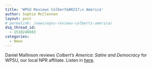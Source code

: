 ```yaml
---
title: 'WPSU Reviews Colbert&#8217;s America'
author: Sophia McClennen
layout: post
# permalink: /news/wpsu-reviews-colberts-america/
dsq_thread_id:
  - 1510246603
categories:
  - News
---
```

Daniel Mallinson reviews *Colbert’s America: Satire and Democracy* for WPSU, our local NPR affiliate. Listen in [here][1].

 [1]: http://wpsu.org/radio/single_entry/LL-4745/bookmark
